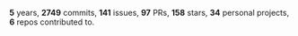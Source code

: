 **5** years, **2749** commits, **141** issues, **97** PRs, **158** stars, **34** personal projects, **6** repos contributed to.

